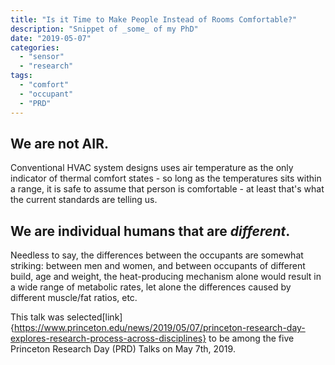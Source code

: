 ```yaml
---
title: "Is it Time to Make People Instead of Rooms Comfortable?"
description: "Snippet of _some_ of my PhD"
date: "2019-05-07"
categories:
  - "sensor"
  - "research"
tags:
  - "comfort"
  - "occupant"
  - "PRD"
---
```


We are not AIR.
-------------------------
Conventional HVAC system designs uses air temperature as the only indicator of thermal comfort states - so long as the temperatures sits within a range, it is safe to assume that person is comfortable - at least that's what the current standards are telling us. 

We are individual humans that are _different_.
-------------------------
Needless to say, the differences between the occupants are somewhat striking: between men and women, and between occupants of different build, age and weight, the heat-producing mechanism alone would result in a wide range of metabolic rates, let alone the differences caused by different muscle/fat ratios, etc. 

This talk was selected[link]{https://www.princeton.edu/news/2019/05/07/princeton-research-day-explores-research-process-across-disciplines} to be among the five Princeton Research Day (PRD) Talks on May 7th, 2019. 
